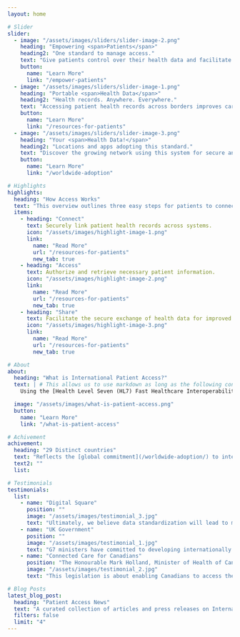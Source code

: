 ```yaml
---
layout: home

# Slider
slider:
  - image: "/assets/images/sliders/slider-image-2.png"
    heading: "Empowering <span>Patients</span>"
    heading2: "One standard to manage access."
    text: "Give patients control over their health data and facilitate efficient access to care regardless of location."
    button:
      name: "Learn More"
      link: "/empower-patients"
  - image: "/assets/images/sliders/slider-image-1.png"
    heading: "Portable <span>Health Data</span>"
    heading2: "Health records. Anywhere. Everywhere."
    text: "Accessing patient health records across borders improves care coordination and patient outcomes."
    button:
      name: "Learn More"
      link: "/resources-for-patients"
  - image: "/assets/images/sliders/slider-image-3.png"
    heading: "Your <span>Health Data!</span>"
    heading2: "Locations and apps adopting this standard."
    text: "Discover the growing network using this system for secure and efficient patient data exchange."
    button:
      name: "Learn More"
      link: "/worldwide-adoption"

# Highlights
highlights:
  heading: "How Access Works"
  text: "This overview outlines three easy steps for patients to connect with their health data, allowing them to gain secure access and take control of their health information."
  items:
    - heading: "Connect"
      text: Securely link patient health records across systems.
      icon: "/assets/images/highlight-image-1.png"
      link:
        name: "Read More"
        url: "/resources-for-patients"
        new_tab: true
    - heading: "Access"
      text: Authorize and retrieve necessary patient information.
      icon: "/assets/images/highlight-image-2.png"
      link:
        name: "Read More"
        url: "/resources-for-patients"
        new_tab: true
    - heading: "Share"
      text: Facilitate the secure exchange of health data for improved care.
      icon: "/assets/images/highlight-image-3.png"
      link:
        name: "Read More"
        url: "/resources-for-patients"
        new_tab: true

# About
about:
  heading: "What is International Patient Access?"
  text: | # This allows us to use markdown as long as the following content is indented
    Using the [Health Level Seven (HL7) Fast Healthcare Interoperability Resources (FHIR)](/faqs/){: target="_blank"} standard, International Patient Access (IPA) allows patients to securely access health data across borders, similar to how online banking or Open Banking in the UK provides seamless access to financial information. This global interoperability ensures timely, accurate care and empowers patients with control over their data, enhancing healthcare delivery through data-driven, patient-centered approaches.

  image: "/assets/images/what-is-patient-access.png"
  button:
    name: "Learn More"
    link: "/what-is-patient-access"

# Achivement
achivement:
  heading: "29 Distinct countries"
  text: "Reflects the [global commitment](/worldwide-adoption/) to interoperability and standardized data sharing. As the number of countries adopting HL7 FHIR continues to grow, it enhances patients' ability to seamlessly access their health information while improving collaboration among healthcare providers for better care delivery worldwide."
  text2: ""
  list:

# Testimonials
testimonials:
  list:
    - name: "Digital Square"
      position: ""
      image: "/assets/images/testimonial_3.jpg"
      text: "Ultimately, we believe data standardization will lead to more equitable health care systems and better health outcomes for all."
    - name: "UK Government"
      position: ""
      image: "/assets/images/testimonial_1.jpg"
      text: "G7 ministers have committed to developing internationally shared principles for enabling patient access to health data and promoting the use of open standards for health data for public health."
    - name: "Connected Care for Canadians"
      position: "The Honourable Mark Holland, Minister of Health of Canada"
      image: "/assets/images/testimonial_2.jpg"
      text: "This legislation is about enabling Canadians to access their own health data and to use that information to make better decisions about their health care, no matter where they are receiving it. It will also allow health care professionals to deliver higher quality and coordinated care and make more informed patient decisions."

# Blog Posts
latest_blog_post:
  heading: "Patient Access News"
  text: "A curated collection of articles and press releases on International Patient Access, HL7 FHIR and health data interoperability."
  filters: false
  limit: "4"
---
```

